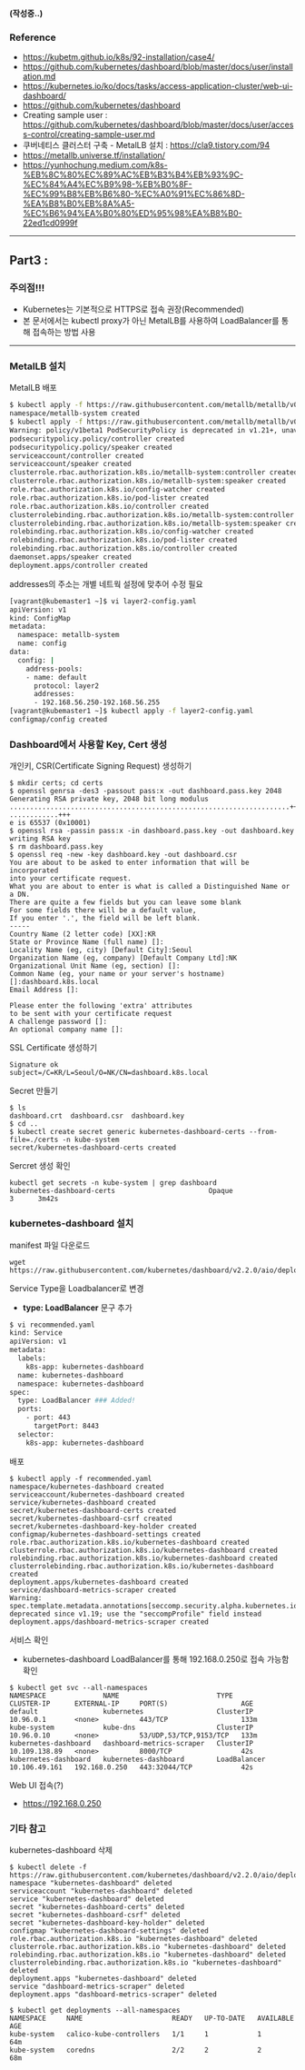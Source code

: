 **(작성중..)**

### Reference
- https://kubetm.github.io/k8s/92-installation/case4/
- https://github.com/kubernetes/dashboard/blob/master/docs/user/installation.md
- https://kubernetes.io/ko/docs/tasks/access-application-cluster/web-ui-dashboard/
- https://github.com/kubernetes/dashboard
- Creating sample user : https://github.com/kubernetes/dashboard/blob/master/docs/user/access-control/creating-sample-user.md
- 쿠버네티스 클러스터 구축 - MetalLB 설치 : https://cla9.tistory.com/94
- https://metallb.universe.tf/installation/
- https://yunhochung.medium.com/k8s-%EB%8C%80%EC%89%AC%EB%B3%B4%EB%93%9C-%EC%84%A4%EC%B9%98-%EB%B0%8F-%EC%99%B8%EB%B6%80-%EC%A0%91%EC%86%8D-%EA%B8%B0%EB%8A%A5-%EC%B6%94%EA%B0%80%ED%95%98%EA%B8%B0-22ed1cd0999f
----
## Part3 : 
### 주의점!!!
- Kubernetes는 기본적으로 HTTPS로 접속 권장(Recommended)
- 본 문서에서는 kubectl proxy가 아닌 MetalLB를 사용하여 LoadBalancer를 통해 접속하는 방법 사용
----
### MetalLB 설치
MetalLB 배포
```bash
$ kubectl apply -f https://raw.githubusercontent.com/metallb/metallb/v0.10.2/manifests/namespace.yaml
namespace/metallb-system created
$ kubectl apply -f https://raw.githubusercontent.com/metallb/metallb/v0.10.2/manifests/metallb.yaml
Warning: policy/v1beta1 PodSecurityPolicy is deprecated in v1.21+, unavailable in v1.25+
podsecuritypolicy.policy/controller created
podsecuritypolicy.policy/speaker created
serviceaccount/controller created
serviceaccount/speaker created
clusterrole.rbac.authorization.k8s.io/metallb-system:controller created
clusterrole.rbac.authorization.k8s.io/metallb-system:speaker created
role.rbac.authorization.k8s.io/config-watcher created
role.rbac.authorization.k8s.io/pod-lister created
role.rbac.authorization.k8s.io/controller created
clusterrolebinding.rbac.authorization.k8s.io/metallb-system:controller created
clusterrolebinding.rbac.authorization.k8s.io/metallb-system:speaker created
rolebinding.rbac.authorization.k8s.io/config-watcher created
rolebinding.rbac.authorization.k8s.io/pod-lister created
rolebinding.rbac.authorization.k8s.io/controller created
daemonset.apps/speaker created
deployment.apps/controller created
```
addresses의 주소는 개별 네트웍 설정에 맞추어 수정 필요
```bash
[vagrant@kubemaster1 ~]$ vi layer2-config.yaml
apiVersion: v1
kind: ConfigMap
metadata:
  namespace: metallb-system
  name: config
data:
  config: |
    address-pools:
    - name: default
      protocol: layer2
      addresses:
      - 192.168.56.250-192.168.56.255
[vagrant@kubemaster1 ~]$ kubectl apply -f layer2-config.yaml
configmap/config created
```
### Dashboard에서 사용할 Key, Cert 생성
개인키, CSR(Certificate Signing Request) 생성하기
```
$ mkdir certs; cd certs
$ openssl genrsa -des3 -passout pass:x -out dashboard.pass.key 2048
Generating RSA private key, 2048 bit long modulus
.....................................................................+++
............+++
e is 65537 (0x10001)
$ openssl rsa -passin pass:x -in dashboard.pass.key -out dashboard.key
writing RSA key
$ rm dashboard.pass.key
$ openssl req -new -key dashboard.key -out dashboard.csr
You are about to be asked to enter information that will be incorporated
into your certificate request.
What you are about to enter is what is called a Distinguished Name or a DN.
There are quite a few fields but you can leave some blank
For some fields there will be a default value,
If you enter '.', the field will be left blank.
-----
Country Name (2 letter code) [XX]:KR
State or Province Name (full name) []:
Locality Name (eg, city) [Default City]:Seoul
Organization Name (eg, company) [Default Company Ltd]:NK
Organizational Unit Name (eg, section) []:
Common Name (eg, your name or your server's hostname) []:dashboard.k8s.local
Email Address []:

Please enter the following 'extra' attributes
to be sent with your certificate request
A challenge password []:
An optional company name []:
```
SSL Certificate 생성하기
```$ openssl x509 -req -sha256 -days 365 -in dashboard.csr -signkey dashboard.key -out dashboard.crt
Signature ok
subject=/C=KR/L=Seoul/O=NK/CN=dashboard.k8s.local
```
Secret 만들기
```
$ ls
dashboard.crt  dashboard.csr  dashboard.key
$ cd ..
$ kubectl create secret generic kubernetes-dashboard-certs --from-file=./certs -n kube-system
secret/kubernetes-dashboard-certs created
```
Sercret 생성 확인
```
kubectl get secrets -n kube-system | grep dashboard
kubernetes-dashboard-certs                       Opaque                                3      3m42s
```


### kubernetes-dashboard 설치
manifest 파일 다운로드
```
wget https://raw.githubusercontent.com/kubernetes/dashboard/v2.2.0/aio/deploy/recommended.yaml
```
Service Type을 Loadbalancer로 변경
* **type: LoadBalancer** 문구 추가
```bash
$ vi recommended.yaml
kind: Service
apiVersion: v1
metadata:
  labels:
    k8s-app: kubernetes-dashboard
  name: kubernetes-dashboard
  namespace: kubernetes-dashboard
spec:
  type: LoadBalancer ### Added!
  ports:
    - port: 443
      targetPort: 8443
  selector:
    k8s-app: kubernetes-dashboard
```
배포
```
$ kubectl apply -f recommended.yaml
namespace/kubernetes-dashboard created
serviceaccount/kubernetes-dashboard created
service/kubernetes-dashboard created
secret/kubernetes-dashboard-certs created
secret/kubernetes-dashboard-csrf created
secret/kubernetes-dashboard-key-holder created
configmap/kubernetes-dashboard-settings created
role.rbac.authorization.k8s.io/kubernetes-dashboard created
clusterrole.rbac.authorization.k8s.io/kubernetes-dashboard created
rolebinding.rbac.authorization.k8s.io/kubernetes-dashboard created
clusterrolebinding.rbac.authorization.k8s.io/kubernetes-dashboard created
deployment.apps/kubernetes-dashboard created
service/dashboard-metrics-scraper created
Warning: spec.template.metadata.annotations[seccomp.security.alpha.kubernetes.io/pod]: deprecated since v1.19; use the "seccompProfile" field instead
deployment.apps/dashboard-metrics-scraper created
```
서비스 확인
* kubernetes-dashboard LoadBalancer를 통해 192.168.0.250로 접속 가능함 확인
```
$ kubectl get svc --all-namespaces
NAMESPACE              NAME                        TYPE           CLUSTER-IP      EXTERNAL-IP     PORT(S)                  AGE
default                kubernetes                  ClusterIP      10.96.0.1       <none>          443/TCP                  133m
kube-system            kube-dns                    ClusterIP      10.96.0.10      <none>          53/UDP,53/TCP,9153/TCP   133m
kubernetes-dashboard   dashboard-metrics-scraper   ClusterIP      10.109.138.89   <none>          8000/TCP                 42s
kubernetes-dashboard   kubernetes-dashboard        LoadBalancer   10.106.49.161   192.168.0.250   443:32044/TCP            42s
```

Web UI 접속(?)
* https://192.168.0.250


### 기타 참고
kubernetes-dashboard 삭제
```
$ kubectl delete -f https://raw.githubusercontent.com/kubernetes/dashboard/v2.2.0/aio/deploy/recommended.yaml
namespace "kubernetes-dashboard" deleted
serviceaccount "kubernetes-dashboard" deleted
service "kubernetes-dashboard" deleted
secret "kubernetes-dashboard-certs" deleted
secret "kubernetes-dashboard-csrf" deleted
secret "kubernetes-dashboard-key-holder" deleted
configmap "kubernetes-dashboard-settings" deleted
role.rbac.authorization.k8s.io "kubernetes-dashboard" deleted
clusterrole.rbac.authorization.k8s.io "kubernetes-dashboard" deleted
rolebinding.rbac.authorization.k8s.io "kubernetes-dashboard" deleted
clusterrolebinding.rbac.authorization.k8s.io "kubernetes-dashboard" deleted
deployment.apps "kubernetes-dashboard" deleted
service "dashboard-metrics-scraper" deleted
deployment.apps "dashboard-metrics-scraper" deleted

$ kubectl get deployments --all-namespaces
NAMESPACE     NAME                      READY   UP-TO-DATE   AVAILABLE   AGE
kube-system   calico-kube-controllers   1/1     1            1           64m
kube-system   coredns                   2/2     2            2           68m

```

